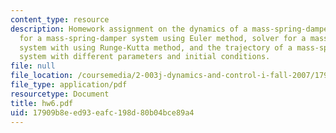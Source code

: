 ```yaml
---
content_type: resource
description: Homework assignment on the dynamics of a mass-spring-damper system, solver
  for a mass-spring-damper system using Euler method, solver for a mass-spring-damper
  system with using Runge-Kutta method, and the trajectory of a mass-spring-damper
  system with different parameters and initial conditions.
file: null
file_location: /coursemedia/2-003j-dynamics-and-control-i-fall-2007/17909b8eed93eafc198d80b04bce89a4_hw6.pdf
file_type: application/pdf
resourcetype: Document
title: hw6.pdf
uid: 17909b8e-ed93-eafc-198d-80b04bce89a4
---
```

